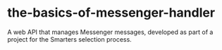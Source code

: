 # the-basics-of-messenger-handler
A web API that manages Messenger messages, developed as part of a project for the Smarters selection process.
